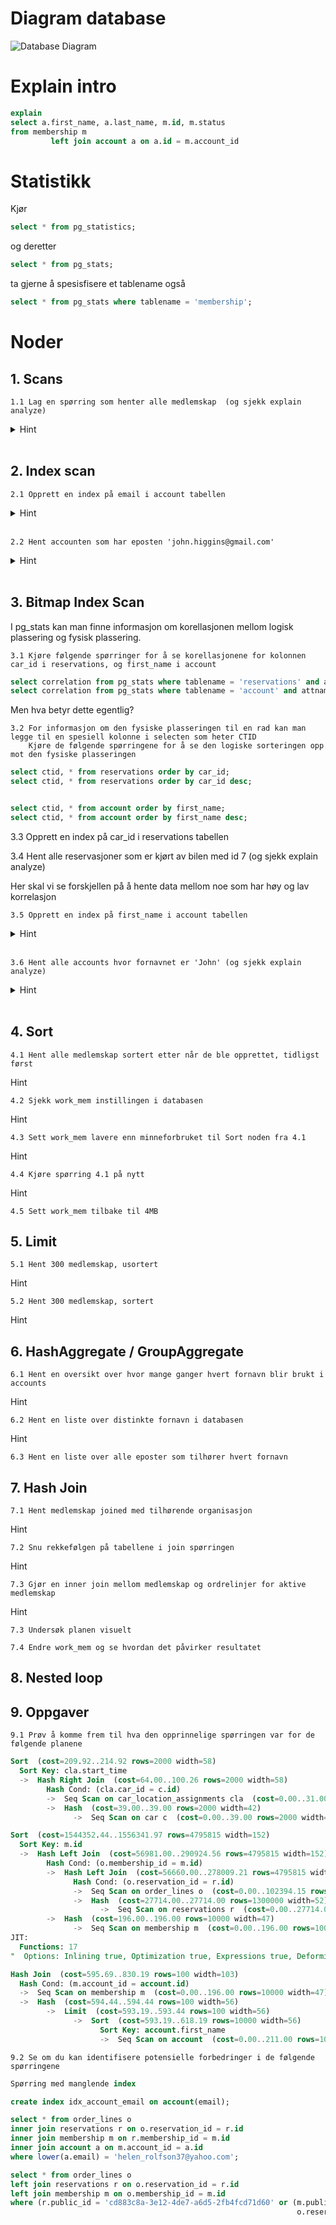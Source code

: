# Diagram database

![Database Diagram](https://i.ibb.co/441q5tf/database-diagram-light.png)

# Explain intro

```sql
explain
select a.first_name, a.last_name, m.id, m.status
from membership m
         left join account a on a.id = m.account_id
```


# Statistikk

Kjør

```sql
select * from pg_statistics;
```

og deretter

```sql
select * from pg_stats;
```

ta gjerne å spesisfisere et tablename også

```sql
select * from pg_stats where tablename = 'membership';
```


# Noder

## 1. Scans

    1.1 Lag en spørring som henter alle medlemskap  (og sjekk explain analyze)
<details>
<summary>Hint</summary>

```sql
select * from membership;
```
</details>

<br />

## 2. Index scan

    2.1 Opprett en index på email i account tabellen

<details>
<summary>Hint</summary>

```sql
create index idx_account_email on account (email);
```
</details>
<br />

    2.2 Hent accounten som har eposten 'john.higgins@gmail.com'
<details>
<summary>Hint</summary>

```sql
select * from account where email = 'john.higgins@gmail.com';
```
</details>
<br />

## 3. Bitmap Index Scan

I pg_stats kan man finne informasjon om korellasjonen mellom logisk plassering og fysisk plassering.

    3.1 Kjøre følgende spørringer for å se korellasjonene for kolonnen car_id i reservations, og first_name i account

```sql
select correlation from pg_stats where tablename = 'reservations' and attname = 'car_id';
select correlation from pg_stats where tablename = 'account' and attname = 'first_name';
```

Men hva betyr dette egentlig?

    3.2 For informasjon om den fysiske plasseringen til en rad kan man legge til en spesiell kolonne i selecten som heter CTID
        Kjøre de følgende spørringene for å se den logiske sorteringen opp mot den fysiske plasseringen

```sql
select ctid, * from reservations order by car_id;
select ctid, * from reservations order by car_id desc;


select ctid, * from account order by first_name;
select ctid, * from account order by first_name desc;
```

3.3 Opprett en index på car_id i reservations tabellen

3.4 Hent alle reservasjoner som er kjørt av bilen med id 7 (og sjekk explain analyze)


Her skal vi se forskjellen på å hente data mellom noe som har høy og lav korrelasjon

    3.5 Opprett en index på first_name i account tabellen

<details>
<summary>Hint</summary>

```sql
create index idx_account_first_name on account(first_name);
```
</details>
<br />

    3.6 Hent alle accounts hvor fornavnet er 'John' (og sjekk explain analyze)

<details>
<summary>Hint</summary>

```sql
select * from account where first_name = 'John';
```
</details>
<br />


## 4. Sort

    4.1 Hent alle medlemskap sortert etter når de ble opprettet, tidligst først
    
Hint

    4.2 Sjekk work_mem instillingen i databasen

Hint

    4.3 Sett work_mem lavere enn minneforbruket til Sort noden fra 4.1

Hint

    4.4 Kjøre spørring 4.1 på nytt

Hint

    4.5 Sett work_mem tilbake til 4MB


## 5. Limit

    5.1 Hent 300 medlemskap, usortert

Hint

    5.2 Hent 300 medlemskap, sortert

Hint


## 6. HashAggregate / GroupAggregate

    6.1 Hent en oversikt over hvor mange ganger hvert fornavn blir brukt i accounts

Hint

    6.2 Hent en liste over distinkte fornavn i databasen

Hint

    6.3 Hent en liste over alle eposter som tilhører hvert fornavn

## 7. Hash Join

    7.1 Hent medlemskap joined med tilhørende organisasjon

Hint

    7.2 Snu rekkefølgen på tabellene i join spørringen

Hint

    7.3 Gjør en inner join mellom medlemskap og ordrelinjer for aktive medlemskap

Hint

    7.3 Undersøk planen visuelt

    7.4 Endre work_mem og se hvordan det påvirker resultatet


## 8. Nested loop



## 9. Oppgaver

    9.1 Prøv å komme frem til hva den opprinnelige spørringen var for de følgende planene


```sql
Sort  (cost=209.92..214.92 rows=2000 width=58)
  Sort Key: cla.start_time
  ->  Hash Right Join  (cost=64.00..100.26 rows=2000 width=58)
        Hash Cond: (cla.car_id = c.id)
        ->  Seq Scan on car_location_assignments cla  (cost=0.00..31.00 rows=2000 width=16)
        ->  Hash  (cost=39.00..39.00 rows=2000 width=42)
              ->  Seq Scan on car c  (cost=0.00..39.00 rows=2000 width=42)
```


```sql
Sort  (cost=1544352.44..1556341.97 rows=4795815 width=152)
  Sort Key: m.id
  ->  Hash Left Join  (cost=56981.00..290924.56 rows=4795815 width=152)
        Hash Cond: (o.membership_id = m.id)
        ->  Hash Left Join  (cost=56660.00..278009.21 rows=4795815 width=105)
              Hash Cond: (o.reservation_id = r.id)
              ->  Seq Scan on order_lines o  (cost=0.00..102394.15 rows=4795815 width=53)
              ->  Hash  (cost=27714.00..27714.00 rows=1300000 width=52)
                    ->  Seq Scan on reservations r  (cost=0.00..27714.00 rows=1300000 width=52)
        ->  Hash  (cost=196.00..196.00 rows=10000 width=47)
              ->  Seq Scan on membership m  (cost=0.00..196.00 rows=10000 width=47)
JIT:
  Functions: 17
"  Options: Inlining true, Optimization true, Expressions true, Deforming true"
```


```sql
Hash Join  (cost=595.69..830.19 rows=100 width=103)
  Hash Cond: (m.account_id = account.id)
  ->  Seq Scan on membership m  (cost=0.00..196.00 rows=10000 width=47)
  ->  Hash  (cost=594.44..594.44 rows=100 width=56)
        ->  Limit  (cost=593.19..593.44 rows=100 width=56)
              ->  Sort  (cost=593.19..618.19 rows=10000 width=56)
                    Sort Key: account.first_name
                    ->  Seq Scan on account  (cost=0.00..211.00 rows=10000 width=56)
```

    9.2 Se om du kan identifisere potensielle forbedringer i de følgende spørringene

```sql
Spørring med manglende index
```

```sql
create index idx_account_email on account(email);

select * from order_lines o
inner join reservations r on o.reservation_id = r.id
inner join membership m on r.membership_id = m.id
inner join account a on m.account_id = a.id
where lower(a.email) = 'helen_rolfson37@yahoo.com';
```


```sql
select * from order_lines o
left join reservations r on o.reservation_id = r.id
left join membership m on o.membership_id = m.id
where (r.public_id = 'cd883c8a-3e12-4de7-a6d5-2fb4fcd71d60' or (m.public_id = '4c94e5c8-5820-46cc-be23-eb1e55ad2f01' and
                                                                o.reservation_id is null));
```
